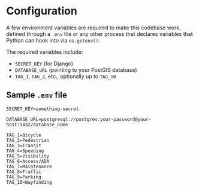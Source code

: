 # Configuration

A few environment variables are required to make this codebase work, defined through a `.env` file or any other process that declares variables that Python can hook into via `os.getenv()`.

The required variables include:

- `SECRET_KEY` (for Django)
- `DATABASE_URL` (pointing to your PostGIS database)
- `TAG_1`, `TAG_2`, etc., optionally up to `TAG_10`

## Sample `.env` file

```
SECRET_KEY=something-secret

DATABASE_URL=postgresql://postgres:your-password@your-host:5432/database_name

TAG_1=Bicycle
TAG_2=Pedestrian
TAG_3=Transit
TAG_4=Speeding
TAG_5=Visibility
TAG_6=Access/ADA
TAG_7=Maintenance
TAG_8=Traffic
TAG_9=Parking
TAG_10=Wayfinding
```
